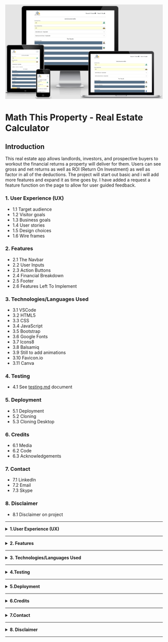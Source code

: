 ![Homepage displayed on multiple devices](images/readme_images/am_i_responsive_image.png)

# **Math This Property - Real Estate Calculator**

## **Introduction**

This real estate app allows landlords, investors, and prospective buyers to workout the financial returns a property will deliver for them. Users can see gross and net returns as well as ROI (Return On Investment) as well as factor in all of the deductions. The project will start out basic and i will add more features and expand it as time goes by. I have added a request a feature function on the page to allow for user guided feedback.

### **1. User Experience (UX)**
  * 1.1 Target audience
  * 1.2 Visitor goals
  * 1.3 Business goals
  * 1.4 User stories
  * 1.5 Design choices
  * 1.6 Wire frames

  ### **2. Features**
  * 2.1 The Navbar
  * 2.2 User Inputs
  * 2.3 Action Buttons
  * 2.4 Financial Breakdown
  * 2.5 Footer
  * 2.6 Features Left To Implement

  ### **3. Technologies/Languages Used**
  * 3.1 VSCode
  * 3.2 HTML5
  * 3.3 CSS
  * 3.4 JavaScript
  * 3.5 Bootstrap
  * 3.6 Google Fonts 
  * 3.7 Icons8
  * 3.8 Balsamiq
  * 3.9 Still to add animations
  * 3.10 Favicon.io
  * 3.11 Canva 

  ### **4. Testing**
  * 4.1 See [testing.md](testing.md) document 

### **5. Deployment**
  * 5.1 Deployment 
  * 5.2 Cloning 
  * 5.3 Cloning Desktop
  
### **6. Credits**
  * 6.1 Media
  * 6.2 Code
  * 6.3 Acknowledgements

### **7. Contact**
  * 7.1 LinkedIn
  * 7.2 Email
  * 7.3 Skype

### **8. Disclaimer**
  * 8.1 Disclaimer on project 

<hr>

<details>
<summary><strong>1.User Experience (UX)</strong></summary>
<br/>

#### **1.1 Target Audience**

* This website is aimed at anyone who either owns, or is considering buying an investment property and wants to understand the kind of financial returns that property may deliver.

#### **1.2 Visitor goals** 

* I want to be able to use the site to enter some details and then see at a glance the type of financial returns a property i own, or am thinking of buying, will return. 

#### **1.3 Business goals**

* As the site owner there are no business or monetary goals, this is just a free user friendly tool that lets users workout the returns a property will produce for them.

#### **1.4 User Stories**

* As a visitor to the company website i expect/want/need
 

#### **1.5 Design choices** 

* Below are the design choices i chose for the site. 

#### **FONTS**

* The font i have chosen for this project is [Didact Gothic](https://fonts.google.com/specimen/Didact+Gothic?query=dida&sort=popularity&preview.text=This%20is%20how%20the%20font%20will%20look&preview.text_type=custom#standard-styles). Didact Gothic is a sans-serif font designed to present each letter in the form most often used in elementary classrooms. This makes it suitable for literacy efforts.

![Image of how the font will look](images/readme_images/math_my_property_font.png)

#### **ICONS**

* I decided i would use [Icons8](https://icons8.com/) icons for the project. Icons8 has a wide range of colorful and animated icons that are free to use. 

* I also used a small number of [Font Awesome](https://fontawesome.com/) icons on the site

#### **COLOURS**

* Below you will see the colour palette i used for the project.

![Image of the colour pallet used for the project](images/readme_images/math_this_property_colour_palette.png)

* Originally when i was designing the site logo i came across this design on [Canva](https://www.canva.com/)

![Image of the original logo](images/readme_images/original_logo_design.png)

* I did not like the red or the name so I adjusted the colour scheme and the name and ended up with the final logo below:

![Image of the final logo](images/readme_images/math_this_property_logo_readme.png)

#### **1.6 Wire Frames** 

* The wireframes for the project can be seen below. There is a wireframe for desktop, tablet and mobile.

#### **DESKTOP**
![Desktop Wireframe](images/readme_images/math_this_property_desktop.png)

#### **TABLET**
![Tablet Wireframe](images/readme_images/math_this_property_tablet.png)

#### **MOBILE**
![Image of Navbar](images/readme_images/math_this_property_mobile.png)

</details>

<hr>

<details>
<summary><strong>2. Features</strong></summary>
<br/>

#### **2.1 The Navbar**

* The Navbar is a standard bootstrap Navbar. It holds the company logo in the top left hand corner and menu items which are links. On mobile devices the logo and the site name will always stay visible. On mobile devices the Navbar will collapse to a standard hamburger navbar.

#### **DESKTOP**
![Image of Navbar Desktop](images/readme_images/navbar_desktop.png)

#### **MOBILE**
![Image of Navbar Mobile Closed](images/readme_images/navbar_mobile_closed.png)

#### **MOBILE**
![Image of Navbar Mobile Open](images/readme_images/navbar_mobile_open.png)

#### **2.2 User Inputs** 

![Image of user inputs](images/readme_images/user_input_field.png)

* The user has several input fields to work with. The user input fields are coloured light yellow (#ffffe0 HEX) to differentiate them from the output fields which are disabled so the user can not adjust them.  

#### **2.3 Action Buttons**

![Image of action buttons](images/readme_images/action_buttons_2.png)
![Image of action buttons](images/readme_images/action_buttons_1.png)
![Image of action buttons](images/readme_images/action_buttons_3.png)

* There are 2 button types for the user to interact with. They are:

1. Calculate monthly costs<br>
2. Calculate annual costs<br>
3. Calculate all costs<br>

* When the user presses one of these buttons the relevant calculations will be carried out and be displayed to the user. 

* The 2nd type of button the user can interact with is the reset buttons. And they are:

1. Reset monthly costs
2. Reset annual costs
3. Reset all costs

* When the user presses one of these buttons the relevant fields will be reset to zero and displayed ot the user. 

* Note: The user doesn't have to reset the entire calculator if they wish to change something after a breakdown has been given. If they wish to change something they can just adjust one single field and press the work it out button and the calculation will run again. 

#### **2.4 Financial Breakdown**

![Image of the results fields](images/readme_images/the_results_fields.png)

* The results section will show the user at a glance the detailed returns the property will deliver. These input fields have been disabled so users are unable to alter or adjust the information that gets displayed after the calculation has been displayed.   

#### **2.5 Footer**

![Image of footer](images/readme_images/footer.png)

* The footer contains the basic information on the site and the copyright.

#### **2.6 Features Left To Implement**

* As this projects is still under development i will be adding new features as i go
* I have added a request a feature message box so users can request features
* I am aiming to look at possibly adding a dark mode

</details>

<hr>

<details>
<summary><strong>3. Technologies/Languages Used</strong></summary>
<br/>

3.1 [VSCode](https://code.visualstudio.com/) - Is the IDE i used for this project<br>
3.2 [HTML5 - Hypertext Markup Language](https://html.com/html5/#What_is_HTML) - This is the markup language i used for this project.<br>
3.3 [CSS - Cascading Style Sheet](https://en.wikipedia.org/wiki/CSS) - I used CSS to help alter and adjust the presentation of the website to create a pleasant user experience.<br>
3.4 [JavaScript](https://en.wikipedia.org/wiki/JavaScript) - JavaScript was used to do the mathematics to give the user the full breakdown<br>
3.5 [Bootstrap](https://getbootstrap.com/) - Bootstrap is the most popular CSS Framework for developing responsive and mobile-first websites. Bootstrap 5 is the version i used for the development of this project.<br>
3.6 [Google fonts](https://fonts.google.com/) - Launched in 2010 Google Fonts is a library of 1,023 free licensed font families. I used the Google Font  Didact Gothic for this project<br>
3.7 [Icons8](https://icons8.com/) - Icons8 is an alternative to Font Awesome and offers a wide range of colour and animated icons for people to use.<br>
3.8 [Balsamiq](https://balsamiq.com/)- Balsamiq Wireframes is a rapid low-fidelity UI wireframing tool that reproduces the experience of sketching on a notepad or whiteboard.<br>
3.9 Need to add animations at a later date<br>
3.10 [favicon.io](https://favicon.io/) - Favicon.io is the free favicon generator i used for the project<br>
3.11 [Canva](https://www.canva.com/) - I used canva to design the logo for the site. They have a large number of templates that users can choose from and adjust to their own projects<br>
</details>

<hr>

<details>
<summary><strong>4.Testing</strong></summary>
<br>

* Testing information can be found in the [testing.md](testing.md) file
</details>

<hr>

<details>
<summary><strong>5.Deployment</strong></summary>
<br>

#### **5.1 Deployment**  

To deploy the site on Github i undertook the following steps:

1. Navigated to my profile page on Github
2. Selected this project from the repositories
3. Clicked on settings
4. Scroll down to the Github pages section 
5. Click where is says source and in the dropdown menu select master 
6. Click on the next dropdown menu to the right select /(root)
7. Click save

You will then receive a confirmation saying the page has been published and also be provided with the link where people can view your site.

![Image of page published confirmation](images/readme_images/github_pages_published.png)

The link to view the live site can be found by clicking [Here](https://smcgdub.github.io/Math-This-Property/index.html)

#### **5.2 Cloning**

You can clone the projects repository to your local computer by following the steps below:

Cloning a repository using the command line

1. On github navigate to the project repository. The link can be found here: https://github.com/smcgdub/Math-This-Property
2. Click on the tab that says < >code 
3. Above the files, click the button that says &#8595;code

![Github code button](images/readme_images/cloning_image_1.png)

4. From the menu select HTTPS
5. Click on the clipboard icon on the right hand side (Image below)

![Github copy link button](images/readme_images/github-clipboard.png)

6. Open the terminal in your IDE
7. Change the current working directory to the location where you want the cloned directory.
8. In terminal type `git clone` and then paste the URL you copied earlier 
9. Press Enter to create your local clone.

#### **5.3 Cloning Desktop**
You can also clone the project using Github Desktop. To do this you can do the following: 

1. Download Github Desktop if you do not already have it installed. The link can be found here [Github Desktop](https://desktop.github.com/)
2. Sign in to GitHub and GitHub Desktop before you start to clone.
3. On github navigate to the project repository. The link can be found here: https://github.com/smcgdub/Math-This-Property
4. Click on the tab that says code 
5. Above the files, click the button that says &#8595;code

![Github code button](assets/images/github-code-button.png)

6. Click open with GitHub Desktop to clone and open the repository with GitHub Desktop.
7. Click Choose... and, using the Finder window, navigate to a local path where you want to clone the repository.
8. Click clone 

</details>

<hr>

<details>
<summary><strong>6.Credits</strong></summary> 
<br>

#### **6.1 Media** 

 * All of the icons i used for the project were from Icons8. All credit for these icons goes to [Icons8](https://icons8.com/)

#### **6.2 Code** 

* All of the code in the project i have written myself 

#### **6.3 Acknowledgements**

</details>

<hr>

<details>
<summary><strong>7.Contact</strong></summary>
<br>

Feel free to contact me on any of the following channels:<br>

* 7.1 [LinkedIn](https://www.linkedin.com/in/stephenmcgovern01/)<br>
* 7.2 [Email](mailto:stephen_xyz1@hotmail.com)<br>
* 7.3 [Skype](https://join.skype.com/invite/ndruMu7qVuKZ)
</details>

<hr>

<details>
<summary><strong>8. Disclaimer</strong></summary>
<br>

* 8.1  This website and all of its content is for educational purposes only. There is no monetization or revenue generated from this site.
</details>

<hr>